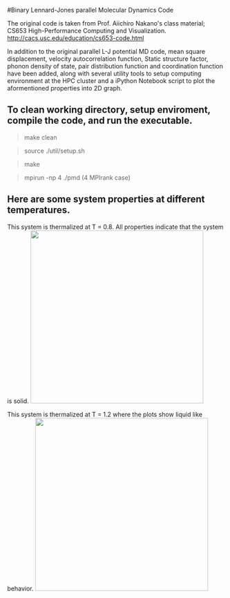 #Binary Lennard-Jones parallel Molecular Dynamics Code

The original code is taken from Prof. Aiichiro Nakano's class material; CS653 High-Performance Computing and Visualization. 
http://cacs.usc.edu/education/cs653-code.html

In addition to the original parallel L-J potential MD code, mean square displacement, velocity autocorrelation function, Static structure factor, phonon density of state, pair distribution function and coordination function have been added, along with several utility tools to setup computing environment at the HPC cluster and a iPython Notebook script to plot the aformentioned properties into 2D graph.

## To clean working directory, setup enviroment, compile the code, and run the executable. 
> make clean

> source ./util/setup.sh

> make

> mpirun -np 4 ./pmd (4 MPIrank case)

## Here are some system properties at different temperatures. 
This system is thermalized at T = 0.8. All properties indicate that the system is solid. 
<img src="https://github.com/KenichiNomura/binary-LJ-pmd/blob/master/docs/Temp0.8-Solid.png" width="400">

This system is thermalized at T = 1.2 where the plots show liquid like behavior. 
<img src="https://github.com/KenichiNomura/binary-LJ-pmd/blob/master/docs/Temp1.6-Melt.png" width="400">

